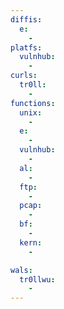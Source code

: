 ```yaml
---
diffis:
  e:
    -
platfs:
  vulnhub:
    -
curls:
  tr0ll:
    -
functions:
  unix:
    -
  e:
    -
  vulnhub:
    -
  al:
    -
  ftp:
    -
  pcap:
    -
  bf:
    -
  kern:
    -

wals:
  tr0llwu:
    -
---
```


